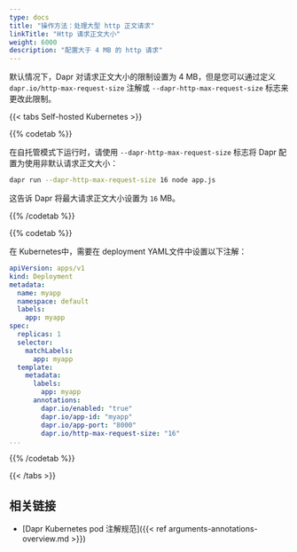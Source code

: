 ```yaml
---
type: docs
title: "操作方法：处理大型 http 正文请求"
linkTitle: "Http 请求正文大小"
weight: 6000
description: "配置大于 4 MB 的 http 请求"
---
```


默认情况下，Dapr 对请求正文大小的限制设置为 4 MB，但是您可以通过定义 `dapr.io/http-max-request-size` 注解或 `--dapr-http-max-request-size` 标志来更改此限制。



{{< tabs Self-hosted Kubernetes >}}

{{% codetab %}}

在自托管模式下运行时，请使用 `--dapr-http-max-request-size` 标志将 Dapr 配置为使用非默认请求正文大小：

```bash
dapr run --dapr-http-max-request-size 16 node app.js
```
这告诉 Dapr 将最大请求正文大小设置为 `16` MB。

{{% /codetab %}}


{{% codetab %}}

在 Kubernetes中，需要在 deployment YAML文件中设置以下注解：
```yaml
apiVersion: apps/v1
kind: Deployment
metadata:
  name: myapp
  namespace: default
  labels:
    app: myapp
spec:
  replicas: 1
  selector:
    matchLabels:
      app: myapp
  template:
    metadata:
      labels:
        app: myapp
      annotations:
        dapr.io/enabled: "true"
        dapr.io/app-id: "myapp"
        dapr.io/app-port: "8000"
        dapr.io/http-max-request-size: "16"
...
```

{{% /codetab %}}

{{< /tabs >}}

## 相关链接
- [Dapr Kubernetes pod 注解规范]({{< ref arguments-annotations-overview.md >}})
